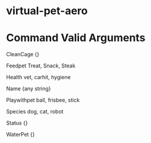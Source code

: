 # virtual-pet-aero


# Command                           Valid Arguments

CleanCage                            {}

Feedpet                              Treat, Snack, Steak

Health                               vet, carhit, hygiene

Name                                 {any string}

Playwithpet                          ball, frisbee, stick

Species                              dog, cat, robot

Status                               {}

WaterPet                             {}


